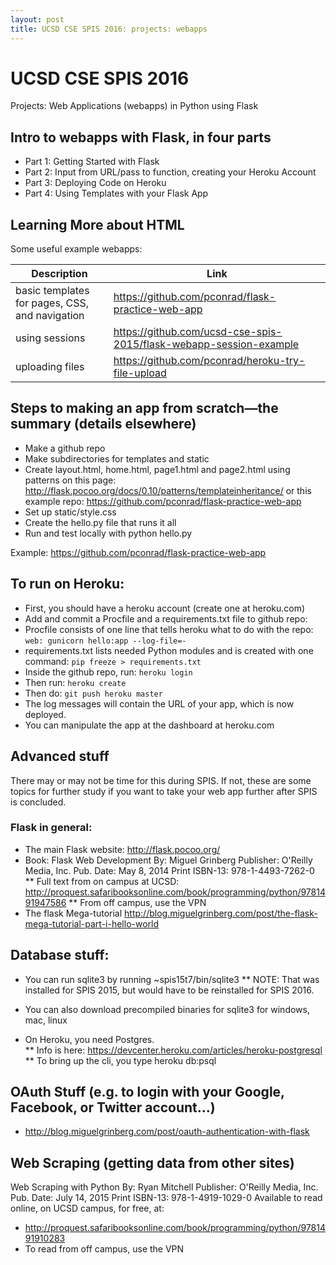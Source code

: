 ```yaml
---
layout: post
title: UCSD CSE SPIS 2016: projects: webapps
---
```


# UCSD CSE SPIS 2016

Projects: Web Applications (webapps) in Python using Flask


## Intro to webapps with Flask, in four parts


* Part 1: Getting Started with Flask 
* Part 2: Input from URL/pass to function, creating your Heroku Account
* Part 3: Deploying Code on Heroku
* Part 4: Using Templates with your Flask App


## Learning More about HTML

Some useful example webapps:

| Description | Link |
|-------------|------|
| basic templates for pages, CSS, and navigation |  <https://github.com/pconrad/flask-practice-web-app> |
| using sessions |  <https://github.com/ucsd-cse-spis-2015/flask-webapp-session-example> |
| uploading files | <https://github.com/pconrad/heroku-try-file-upload> |

## Steps to making an app from scratch—the summary (details elsewhere)
* Make a github repo
* Make subdirectories for templates and static
* Create layout.html, home.html, page1.html and page2.html using patterns on this page: http://flask.pocoo.org/docs/0.10/patterns/templateinheritance/ or this example repo: https://github.com/pconrad/flask-practice-web-app
* Set up static/style.css
* Create the hello.py file that runs it all
* Run and test locally with python hello.py

Example: https://github.com/pconrad/flask-practice-web-app

## To run on Heroku:

* First, you should have a heroku account (create one at heroku.com)
* Add and commit a Procfile and a requirements.txt file to github repo:
* Procfile consists of one line that tells heroku what to do with the repo: 
`web: gunicorn hello:app --log-file=-`
* requirements.txt lists needed Python modules and is created with one command:
`pip freeze > requirements.txt`
* Inside the github repo, run: `heroku login`
* Then run:  `heroku create`
* Then do: `git push heroku master`
* The log messages will contain the URL of your app, which is now deployed.
* You can manipulate the app at the dashboard at heroku.com

## Advanced stuff 

There may or may not be time for this during SPIS.  If not, these are some topics for further study if you want to take your web app further after SPIS is concluded.

### Flask in general:

* The main Flask website: http://flask.pocoo.org/
* Book: Flask Web Development By: Miguel Grinberg Publisher: O'Reilly Media, Inc. Pub. Date: May 8, 2014  Print ISBN-13: 978-1-4493-7262-0
** Full text from on campus at UCSD: http://proquest.safaribooksonline.com/book/programming/python/9781491947586
** From off campus, use the VPN
* The flask Mega-tutorial  http://blog.miguelgrinberg.com/post/the-flask-mega-tutorial-part-i-hello-world

## Database stuff:
* You can run sqlite3 by running ~spis15t7/bin/sqlite3
** NOTE: That was installed for SPIS 2015, but would have to be reinstalled for SPIS 2016.

* You can also download precompiled binaries for sqlite3 for windows, mac, linux

* On Heroku, you need Postgres.  
** Info is here: https://devcenter.heroku.com/articles/heroku-postgresql
** To bring up the cli, you type heroku db:psql

## OAuth Stuff (e.g. to login with your Google, Facebook, or Twitter account...)

* http://blog.miguelgrinberg.com/post/oauth-authentication-with-flask

## Web Scraping (getting data from other sites)

Web Scraping with Python By: Ryan Mitchell Publisher: O'Reilly Media, Inc. Pub. Date: July 14, 2015 Print ISBN-13: 978-1-4919-1029-0
Available to read online, on UCSD campus, for free, at:
* http://proquest.safaribooksonline.com/book/programming/python/9781491910283
* To read from off campus, use the VPN
